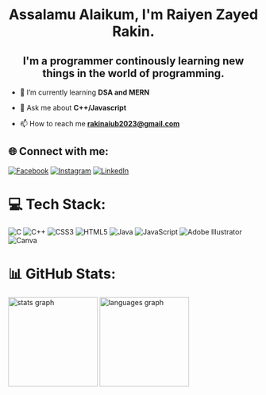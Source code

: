 <h1 align="center">Assalamu Alaikum, I'm Raiyen Zayed Rakin.</h1>
<h2 align="center">I'm a programmer continously learning new things in the world of programming.</h2>
<!--- 🤝 I’m looking for help with **Algorithms and DSA**-->

- 🌱 I’m currently learning **DSA and MERN**

- 💬 Ask me about **C++/Javascript**

- 📫 How to reach me **rakinaiub2023@gmail.com**


## 🌐 Connect with me:
[![Facebook](https://img.shields.io/badge/Facebook-%231877F2.svg?logo=Facebook&logoColor=white)](https://facebook.com/raiyenzayed.rakin) [![Instagram](https://img.shields.io/badge/Instagram-%23E4405F.svg?logo=Instagram&logoColor=white)](https://instagram.com/rakin_sama_) [![LinkedIn](https://img.shields.io/badge/LinkedIn-%230077B5.svg?logo=linkedin&logoColor=white)](https://linkedin.com/in/raiyen-zayed-rakin) 


# 💻 Tech Stack:
![C](https://img.shields.io/badge/c-%2300599C.svg?style=for-the-badge&logo=c&logoColor=white) ![C++](https://img.shields.io/badge/c++-%2300599C.svg?style=for-the-badge&logo=c%2B%2B&logoColor=white) ![CSS3](https://img.shields.io/badge/css3-%231572B6.svg?style=for-the-badge&logo=css3&logoColor=white) ![HTML5](https://img.shields.io/badge/html5-%23E34F26.svg?style=for-the-badge&logo=html5&logoColor=white) ![Java](https://img.shields.io/badge/java-%23ED8B00.svg?style=for-the-badge&logo=openjdk&logoColor=white) ![JavaScript](https://img.shields.io/badge/javascript-%23323330.svg?style=for-the-badge&logo=javascript&logoColor=%23F7DF1E) ![Adobe Illustrator](https://img.shields.io/badge/adobe%20illustrator-%23FF9A00.svg?style=for-the-badge&logo=adobe%20illustrator&logoColor=white) ![Canva](https://img.shields.io/badge/Canva-%2300C4CC.svg?style=for-the-badge&logo=Canva&logoColor=white)
# 📊 GitHub Stats:
<div align="left">
  <img src="https://github-readme-stats.vercel.app/api?username=raiyen-zayed-rakin&hide_title=false&hide_rank=false&show_icons=true&include_all_commits=true&count_private=true&disable_animations=false&theme=dracula&locale=en&hide_border=false&order=1" height="180" alt="stats graph"  />
  <img src="https://github-readme-stats.vercel.app/api/top-langs?username=raiyen-zayed-rakin&locale=en&hide_title=false&layout=compact&card_width=320&langs_count=5&theme=dracula&hide_border=false&order=2" height="180" alt="languages graph"  />
</div>

###

<!--<img src='https://randommeme-five.vercel.app/' style="height: 400px;"/>-->

<!-- Proudly created with GPRM ( https://gprm.itsvg.in ) -->
